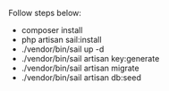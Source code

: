 Follow steps below:
- composer install
- php artisan sail:install
- ./vendor/bin/sail up -d
- ./vendor/bin/sail artisan key:generate
- ./vendor/bin/sail artisan migrate
- ./vendor/bin/sail artisan db:seed
